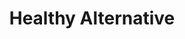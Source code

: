 ---
title: "Healthy Alternative"
url: /beavercreek/healthy-alternative/
shop: nutrition supplements
---
